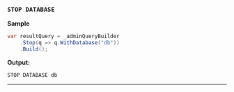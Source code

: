 ### `STOP DATABASE`

**Sample**
```csharp
var resultQuery = _adminQueryBuilder
    .Stop(q => q.WithDatabase("db"))
    .Build();
```
**Output:**
```cypher
STOP DATABASE db
```
------